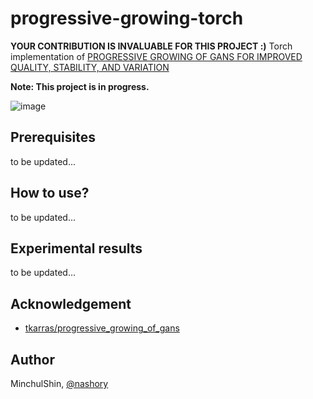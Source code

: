 # progressive-growing-torch
__YOUR CONTRIBUTION IS INVALUABLE FOR THIS PROJECT :)__
Torch implementation of [PROGRESSIVE GROWING OF GANS FOR IMPROVED QUALITY, STABILITY, AND VARIATION](http://research.nvidia.com/sites/default/files/pubs/2017-10_Progressive-Growing-of//karras2017gan-paper.pdf)

__Note: This project is in progress.__

![image](http://research.nvidia.com/sites/default/files/publications/representative_image_512x256.png)


## Prerequisites
to be updated...

## How to use?
to be updated...

## Experimental results
to be updated...

## Acknowledgement
+ [tkarras/progressive_growing_of_gans](https://github.com/tkarras/progressive_growing_of_gans)

## Author
MinchulShin, [@nashory](https://github.com/nashory)
